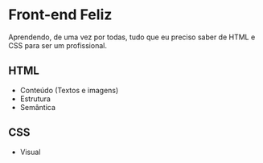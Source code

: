 # Front-end Feliz

Aprendendo, de uma vez por todas, tudo que eu preciso saber de HTML e CSS para ser um profissional.



## HTML

- Conteúdo (Textos e imagens)
- Estrutura
- Semântica

## CSS
- Visual